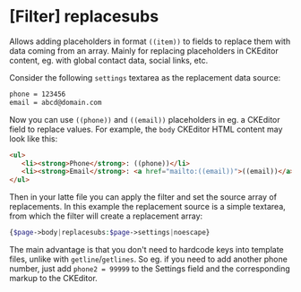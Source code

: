 # [Filter] replacesubs

Allows adding placeholders in format `((item))` to fields to replace them with data coming from an array. Mainly for replacing placeholders in CKEditor content, eg. with global contact data, social links, etc.

Consider the following `settings` textarea as the replacement data source:

```txt
phone = 123456
email = abcd@domain.com
```

Now you can use `((phone))` and `((email))` placeholders in eg. a CKEditor field to replace values. For example, the `body` CKEditor HTML content may look like this:

```html
<ul>
   <li><strong>Phone</strong>: ((phone))</li>
   <li><strong>Email</strong>: <a href="mailto:((email))">((email))</a></li>
</ul>
```

Then in your latte file you can apply the filter and set the source array of replacements. In this example the replacement source is a simple textarea, from which the filter will create a replacement array:

```php
{$page->body|replacesubs:$page->settings|noescape}
```

The main advantage is that you don't need to hardcode keys into template files, unlike with `getline`/`getlines`. So eg. if you need to add another phone number, just add `phone2 = 99999` to the Settings field and the corresponding markup to the CKEditor.